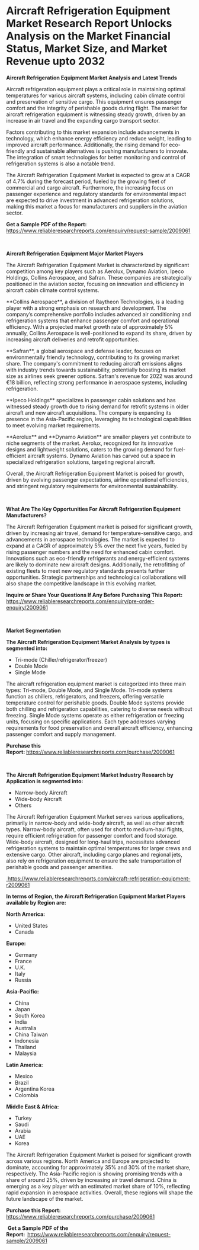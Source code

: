 <p><h1>Aircraft Refrigeration Equipment Market Research Report Unlocks Analysis on the Market Financial Status, Market Size, and Market Revenue upto 2032</h1></p><p><strong>Aircraft Refrigeration Equipment Market Analysis and Latest Trends</strong></p>
<p><p>Aircraft refrigeration equipment plays a critical role in maintaining optimal temperatures for various aircraft systems, including cabin climate control and preservation of sensitive cargo. This equipment ensures passenger comfort and the integrity of perishable goods during flight. The market for aircraft refrigeration equipment is witnessing steady growth, driven by an increase in air travel and the expanding cargo transport sector.</p><p>Factors contributing to this market expansion include advancements in technology, which enhance energy efficiency and reduce weight, leading to improved aircraft performance. Additionally, the rising demand for eco-friendly and sustainable alternatives is pushing manufacturers to innovate. The integration of smart technologies for better monitoring and control of refrigeration systems is also a notable trend.</p><p>The Aircraft Refrigeration Equipment Market is expected to grow at a CAGR of 4.7% during the forecast period, fueled by the growing fleet of commercial and cargo aircraft. Furthermore, the increasing focus on passenger experience and regulatory standards for environmental impact are expected to drive investment in advanced refrigeration solutions, making this market a focus for manufacturers and suppliers in the aviation sector.</p></p>
<p><strong>Get a Sample PDF of the Report:&nbsp;</strong> <a href="https://www.reliableresearchreports.com/enquiry/request-sample/2009061?utm_campaign=2202&utm_medium=2&utm_source=Github&utm_content=ia&utm_term=12042025&utm_id=aircraft-refrigeration-equipment">https://www.reliableresearchreports.com/enquiry/request-sample/2009061</a></p>
<p>&nbsp;</p>
<p><strong>Aircraft Refrigeration Equipment Major Market Players</strong></p>
<p><p>The Aircraft Refrigeration Equipment Market is characterized by significant competition among key players such as Aerolux, Dynamo Aviation, Ipeco Holdings, Collins Aerospace, and Safran. These companies are strategically positioned in the aviation sector, focusing on innovation and efficiency in aircraft cabin climate control systems.</p><p>**Collins Aerospace**, a division of Raytheon Technologies, is a leading player with a strong emphasis on research and development. The company’s comprehensive portfolio includes advanced air conditioning and refrigeration systems that enhance passenger comfort and operational efficiency. With a projected market growth rate of approximately 5% annually, Collins Aerospace is well-positioned to expand its share, driven by increasing aircraft deliveries and retrofit opportunities.</p><p>**Safran**, a global aerospace and defense leader, focuses on environmentally friendly technology, contributing to its growing market share. The company's commitment to reducing aircraft emissions aligns with industry trends towards sustainability, potentially boosting its market size as airlines seek greener options. Safran's revenue for 2022 was around €18 billion, reflecting strong performance in aerospace systems, including refrigeration.</p><p>**Ipeco Holdings** specializes in passenger cabin solutions and has witnessed steady growth due to rising demand for retrofit systems in older aircraft and new aircraft acquisitions. The company is expanding its presence in the Asia-Pacific region, leveraging its technological capabilities to meet evolving market requirements.</p><p>**Aerolux** and **Dynamo Aviation** are smaller players yet contribute to niche segments of the market. Aerolux, recognized for its innovative designs and lightweight solutions, caters to the growing demand for fuel-efficient aircraft systems. Dynamo Aviation has carved out a space in specialized refrigeration solutions, targeting regional aircraft.</p><p>Overall, the Aircraft Refrigeration Equipment Market is poised for growth, driven by evolving passenger expectations, airline operational efficiencies, and stringent regulatory requirements for environmental sustainability.</p></p>
<p>&nbsp;</p>
<p><strong>What Are The Key Opportunities For Aircraft Refrigeration Equipment Manufacturers?</strong></p>
<p><p>The Aircraft Refrigeration Equipment market is poised for significant growth, driven by increasing air travel, demand for temperature-sensitive cargo, and advancements in aerospace technologies. The market is expected to expand at a CAGR of approximately 5% over the next five years, fueled by rising passenger numbers and the need for enhanced cabin comfort. Innovations such as eco-friendly refrigerants and energy-efficient systems are likely to dominate new aircraft designs. Additionally, the retrofitting of existing fleets to meet new regulatory standards presents further opportunities. Strategic partnerships and technological collaborations will also shape the competitive landscape in this evolving market.</p></p>
<p><strong>Inquire or Share Your Questions If Any Before Purchasing This Report:</strong> <a href="https://www.reliableresearchreports.com/enquiry/pre-order-enquiry/2009061?utm_campaign=2202&utm_medium=2&utm_source=Github&utm_content=ia&utm_term=12042025&utm_id=aircraft-refrigeration-equipment">https://www.reliableresearchreports.com/enquiry/pre-order-enquiry/2009061</a></p>
<p>&nbsp;</p>
<p><strong>Market Segmentation</strong></p>
<p><strong>The Aircraft Refrigeration Equipment Market Analysis by types is segmented into:</strong></p>
<p><ul><li>Tri-mode (Chiller/refrigerator/freezer)</li><li>Double Mode</li><li>Single Mode</li></ul></p>
<p><p>The aircraft refrigeration equipment market is categorized into three main types: Tri-mode, Double Mode, and Single Mode. Tri-mode systems function as chillers, refrigerators, and freezers, offering versatile temperature control for perishable goods. Double Mode systems provide both chilling and refrigeration capabilities, catering to diverse needs without freezing. Single Mode systems operate as either refrigeration or freezing units, focusing on specific applications. Each type addresses varying requirements for food preservation and overall aircraft efficiency, enhancing passenger comfort and supply management.</p></p>
<p><strong>Purchase this Report:&nbsp;</strong><a href="https://www.reliableresearchreports.com/purchase/2009061?utm_campaign=2202&utm_medium=2&utm_source=Github&utm_content=ia&utm_term=12042025&utm_id=aircraft-refrigeration-equipment">https://www.reliableresearchreports.com/purchase/2009061</a></p>
<p>&nbsp;</p>
<p><strong>The Aircraft Refrigeration Equipment Market Industry Research by Application is segmented into:</strong></p>
<p><ul><li>Narrow-body Aircraft</li><li>Wide-body Aircraft</li><li>Others</li></ul></p>
<p><p>The Aircraft Refrigeration Equipment Market serves various applications, primarily in narrow-body and wide-body aircraft, as well as other aircraft types. Narrow-body aircraft, often used for short to medium-haul flights, require efficient refrigeration for passenger comfort and food storage. Wide-body aircraft, designed for long-haul trips, necessitate advanced refrigeration systems to maintain optimal temperatures for larger crews and extensive cargo. Other aircraft, including cargo planes and regional jets, also rely on refrigeration equipment to ensure the safe transportation of perishable goods and passenger amenities.</p></p>
<p><a href="https://www.reliableresearchreports.com/aircraft-refrigeration-equipment-r2009061?utm_campaign=2202&utm_medium=2&utm_source=Github&utm_content=ia&utm_term=12042025&utm_id=aircraft-refrigeration-equipment">&nbsp;https://www.reliableresearchreports.com/aircraft-refrigeration-equipment-r2009061</a></p>
<p><strong>In terms of Region, the Aircraft Refrigeration Equipment Market Players available by Region are:</strong></p>
<p>
    <p> <strong> North America: </strong>
        <ul>
            <li>United States</li>
            <li>Canada</li>
        </ul>
        </p> 
    <p> <strong> Europe: </strong>
        <ul>
            <li>Germany</li>
            <li>France</li>
            <li>U.K.</li>
            <li>Italy</li>
            <li>Russia</li>
        </ul>
        </p> 
    <p> <strong> Asia-Pacific: </strong>
        <ul>
            <li>China</li>
            <li>Japan</li>
            <li>South Korea</li>
            <li>India</li>
            <li>Australia</li>
            <li>China Taiwan</li>
            <li>Indonesia</li>
            <li>Thailand</li>
            <li>Malaysia</li>
        </ul>
        </p> 
    <p> <strong> Latin America: </strong>
        <ul>
            <li>Mexico</li>
            <li>Brazil</li>
            <li>Argentina Korea</li>
            <li>Colombia</li>
        </ul>
        </p> 
    <p> <strong> Middle East & Africa: </strong>
        <ul>
            <li>Turkey</li>
            <li>Saudi</li>
            <li>Arabia</li>
            <li>UAE</li>
            <li>Korea</li>
        </ul>
    </p>
    </p>
<p><p>The Aircraft Refrigeration Equipment Market is poised for significant growth across various regions. North America and Europe are projected to dominate, accounting for approximately 35% and 30% of the market share, respectively. The Asia-Pacific region is showing promising trends with a share of around 25%, driven by increasing air travel demand. China is emerging as a key player with an estimated market share of 10%, reflecting rapid expansion in aerospace activities. Overall, these regions will shape the future landscape of the market.</p></p>
<p><strong>Purchase this Report: </strong><a href="https://www.reliableresearchreports.com/purchase/2009061?utm_campaign=2202&utm_medium=2&utm_source=Github&utm_content=ia&utm_term=12042025&utm_id=aircraft-refrigeration-equipment">https://www.reliableresearchreports.com/purchase/2009061</a></p>
<p>&nbsp;<strong>Get a Sample PDF of the Report:&nbsp;&nbsp;</strong><a href="https://www.reliableresearchreports.com/enquiry/request-sample/2009061?utm_campaign=2202&utm_medium=2&utm_source=Github&utm_content=ia&utm_term=12042025&utm_id=aircraft-refrigeration-equipment">https://www.reliableresearchreports.com/enquiry/request-sample/2009061</a></p>
<p><strong></strong></p>
<p><p></p><p></p><p></p></p>